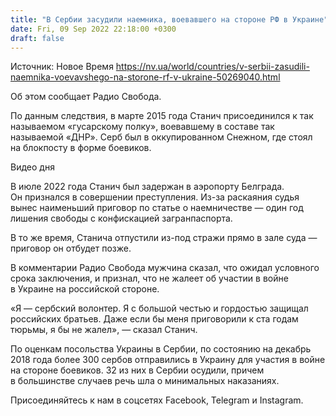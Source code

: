 ```yaml
---
title: "В Сербии засудили наемника, воевавшего на стороне РФ в Украине"
date: Fri, 09 Sep 2022 22:18:00 +0300
draft: false
---
```

Источник: Новое Время https://nv.ua/world/countries/v-serbii-zasudili-naemnika-voevavshego-na-storone-rf-v-ukraine-50269040.html


 Об этом сообщает Радио Свобода.

По данным следствия, в марте 2015 года Станич присоединился к так называемом «гусарскому полку», воевавшему в составе так называемой «ДНР». Серб был в оккупированном Снежном, где стоял на блокпосту в форме боевиков.

 Видео дня   

В июле 2022 года Станич был задержан в аэропорту Белграда. Он признался в совершении преступления. Из-за раскаяния судья вынес наименьший приговор по статье о наемничестве — один год лишения свободы с конфискацией загранпаспорта.

В то же время, Станича отпустили из-под стражи прямо в зале суда — приговор он отбудет позже.

В комментарии Радио Свобода мужчина сказал, что ожидал условного срока заключения, и признал, что не жалеет об участии в войне в Украине на российской стороне.

«Я — сербский волонтер. Я с большой честью и гордостью защищал российских братьев. Даже если бы меня приговорили к ста годам тюрьмы, я бы не жалел», — сказал Станич.

По оценкам посольства Украины в Сербии, по состоянию на декабрь 2018 года более 300 сербов отправились в Украину для участия в войне на стороне боевиков. 32 из них в Сербии осудили, причем в большинстве случаев речь шла о минимальных наказаниях.

Присоединяйтесь к нам в соцсетях Facebook, Telegram и Instagram.
